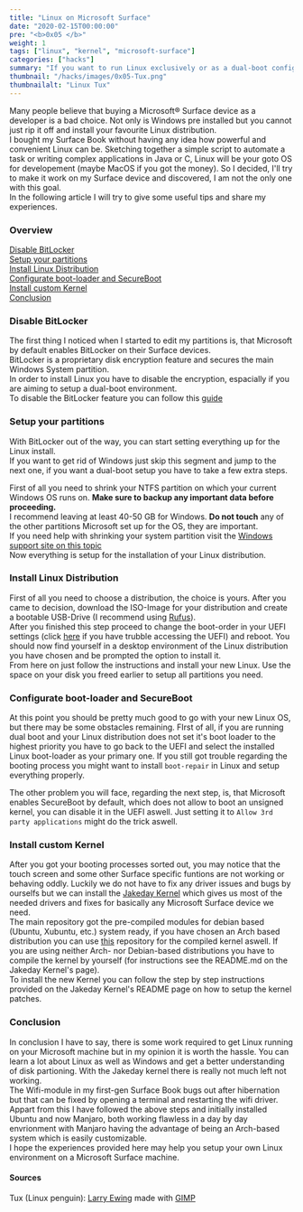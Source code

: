 ```yaml
---
title: "Linux on Microsoft Surface"
date: "2020-02-15T00:00:00"
pre: "<b>0x05 </b>"
weight: 1
tags: ["linux", "kernel", "microsoft-surface"]
categories: ["hacks"]
summary: "If you want to run Linux exclusively or as a dual-boot configuration with Windows&reg; on a Microsoft&reg; Surface device you came to the right place."
thumbnail: "/hacks/images/0x05-Tux.png"
thumbnailalt: "Linux Tux"
---
```


Many people believe that buying a Microsoft&reg; Surface device as a developer is a bad choice. Not only is Windows pre installed but you cannot just 
rip it off and install your favourite Linux distribution.  
I bought my Surface Book without having any idea how powerful and convenient Linux can be. Sketching together a simple script to 
automate a task or writing complex applications in Java or C, Linux will be your goto OS for developement (maybe MacOS if you got the money).
So I decided, I'll try to make it work on my Surface device and discovered, I am not the only one with this goal.  
In the following article I will try to give some useful tips and share my experiences.

### Overview

[Disable BitLocker](#disable-bitlocker)  
[Setup your partitions](#setup-your-partitions)  
[Install Linux Distribution](#install-linux-distribution)  
[Configurate boot-loader and SecureBoot](#configurate-boot-loader-and-sercureboot)  
[Install custom Kernel](#install-custom-kernel)    
[Conclusion](#conslusion)  


### Disable BitLocker

The first thing I noticed when I started to edit my partitions is, that Microsoft by default enables BitLocker on their Surface devices.  
BitLocker is a proprietary disk encryption feature and secures the main Windows System partition.  
In order to install Linux you have to disable the encryption, espacially if you are aiming to setup a dual-boot environment.  
To disable the BitLocker feature you can follow this [guide](https://www.dell.com/support/article/de/de/debsdt1/sln302845/aktivieren-oder-deaktivieren-von-bitlocker-mit-tpm-in-windows?lang=de#DisablingBitlocker)     

### Setup your partitions

With BitLocker out of the way, you can start setting everything up for the Linux install.  
If you want to get rid of Windows just skip this segment and jump to the next one, if you want a dual-boot setup 
you have to take a few extra steps.  

First of all you need to shrink your NTFS partition on which your current Windows OS runs on. __Make sure to backup any important data before proceeding.__  
I recommend leaving at least 40-50 GB for Windows. __Do not touch__ any of the other partitions Microsoft set up for the OS, they are important.  
If you need help with shrinking your system partition visit the [Windows support site on this topic](https://docs.microsoft.com/de-de/windows-server/storage/disk-management/shrink-a-basic-volume)  
Now everything is setup for the installation of your Linux distribution.

### Install Linux Distribution

First of all you need to choose a distribution, the choice is yours. After you came to decision, download the ISO-Image for your distribution and create 
a bootable USB-Drive (I recommend using [Rufus](https://rufus.ie/)).  
After you finished this step proceed to change the boot-order in your UEFI settings (click [here](https://www.laptopmag.com/articles/access-bios-windows-10) if you have trubble accessing the UEFI)
and reboot. You should now find yourself in a desktop environment of the Linux distribution you have chosen and be prompted the option to install it.  
From here on just follow the instructions and install your new Linux. Use the space on your disk you freed earlier to setup all partitions you need. 

### Configurate boot-loader and SecureBoot

At this point you should be pretty much good to go with your new Linux OS, but there may be some obstacles remaining. FIrst of all, if you are running dual boot and your Linux distribution 
does not set it's boot loader to the highest priority you have to go back to the UEFI and select the installed Linux boot-loader as your primary one. If you still got trouble 
regarding the booting process you might want to install `boot-repair` in Linux and setup everything properly. 
 
The other problem you will face, regarding the next step, is, that Microsoft enables SecureBoot by default, which does not allow to boot an unsigned kernel, you can disable it in the UEFI 
aswell. Just setting it to `Allow 3rd party applications` might do the trick aswell.  

### Install custom Kernel

After you got your booting processes sorted out, you may notice that the touch screen and some other Surface specific funtions are not working or behaving oddly. Luckily we do not have to 
fix any driver issues and bugs by ourselfs but we can install the [Jakeday Kernel](https://github.com/jakeday/linux-surface) which gives us most of the needed drivers and fixes for basically 
any Microsoft Surface device we need.  
The main repository got the pre-compiled modules for debian based (Ubuntu, Xubuntu, etc.) system ready, if you have chosen an Arch based distribution you can use [this](https://github.com/dmhacker/arch-linux-surface) repository for the compiled kernel aswell. 
If you are using neither Arch- nor Debian-based distributions you have to compile the kernel by yourself (for instructions see the README.md on the Jakeday Kernel's page).  
To install the new Kernel you can follow the step by step instructions provided on the Jakeday Kernel's README page on how to setup the kernel patches. 

### Conclusion

In conclusion I have to say, there is some work required to get Linux running on your Microsoft machine but in my opinion it is worth the hassle. You can learn 
a lot about Linux as well as Windows and get a better understanding of disk partioning. With the Jakeday kernel there is really not much left not working.  
The Wifi-module in my first-gen Surface Book bugs out after hibernation but that can be fixed by opening a terminal and restarting the wifi driver.  
Appart from this I have followed the above steps and initially installed Ubuntu and now Manjaro, both working flawless in a day by day envrionment with Manjaro 
having the advantage of being an Arch-based system which is easily customizable.  
I hope the experiences provided here may help you setup your own Linux environment on a Microsoft Surface machine. 



#### Sources

Tux (Linux penguin): [Larry Ewing](ewing@isc.tamu.edu) made with [GIMP](https://en.wikipedia.org/wiki/GIMP)
